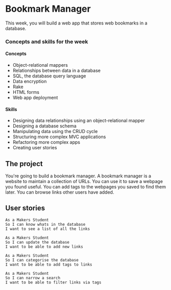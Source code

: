 # Bookmark Manager

This week, you will build a web app that stores web bookmarks in a database.

### Concepts and skills for the week

#### Concepts

- Object-relational mappers
- Relationships between data in a database
- SQL, the database query language
- Data encryption
- Rake
- HTML forms
- Web app deployment

#### Skills

- Designing data relationships using an object-relational mapper
- Designing a database schema
- Manipulating data using the CRUD cycle
- Structuring more complex MVC applications
- Refactoring more complex apps
- Creating user stories

## The project

You're going to build a bookmark manager.  A bookmark manager is a website to maintain a collection of URLs. You can use it to save a webpage you found useful. You can add tags to the webpages you saved to find them later. You can browse links other users have added.

## User stories

```
As a Makers Student
So I can know whats in the database
I want to see a list of all the links

As a Makers Student
So I can update the database
I want to be able to add new links

As a Makers Student
So I can categorise the database
I want to be able to add tags to links

As a Makers Student
So I can narrow a search
I want to be able to filter links via tags
